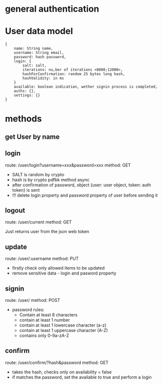 # general authentication

# User data model 

	{
		name: String name,
		username: String email,
		password: hash password,
		login: {
			salt: salt,
			iterations: nu,ber of iterations <8000;12000>,
			hashForConfirmation: random 25 bytes long hash,
			hashValidity: in ms
		} 
		available: boolean indication, wether signin process is completed,
		auths: {},
		settings: {}
	}

# methods

## get User by name

## login
route: /user/login?username=xxx&password=xxx
method: GET

- SALT is random by crypto
- hash is by crypto pdfbk method async
- after confirmation of password, object {user: user object, token: auth token} is sent
- !!! delete login property and password property of user before sending it

## logout
route: /user/current
method: GET

Just returns user from the json web token

## update
route: /user/:username
method: PUT

- firstly check only allowed items to be updated
- remove sensitive data - login and pasword property


## signin
route: /user/
method: POST

- password rules:
	- Contain at least 8 characters
	- contain at least 1 number
	- contain at least 1 lowercase character (a-z)
	- contain at least 1 uppercase character (A-Z)
	- contains only 0-9a-zA-Z

## confirm 
route: /user/confirm/?hash&password
method: GET

- takes the hash, checks only on availability = false
- if matches the password, set the available to true and perform a login
